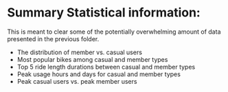
# Summary Statistical information:

This is meant to clear some of the potentially overwhelming amount of data presented in the previous folder.

* The distribution of member vs. casual users
* Most popular bikes among casual and member types
* Top 5 ride length durations between casual and member types
* Peak usage hours and days for casual and member types
* Peak casual users vs. peak member users
